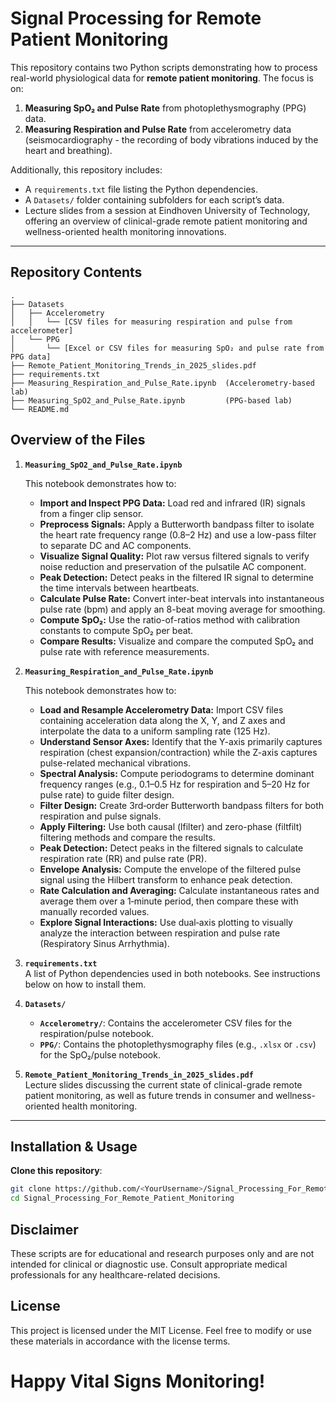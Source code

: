 # Signal Processing for Remote Patient Monitoring

This repository contains two Python scripts demonstrating how to process real-world physiological data for **remote patient monitoring**. The focus is on:

1. **Measuring SpO₂ and Pulse Rate** from photoplethysmography (PPG) data.
2. **Measuring Respiration and Pulse Rate** from accelerometry data (seismocardiography - the recording of body vibrations induced by the heart and breathing).

Additionally, this repository includes:
- A `requirements.txt` file listing the Python dependencies.
- A `Datasets/` folder containing subfolders for each script’s data.
- Lecture slides from a session at Eindhoven University of Technology, offering an overview of clinical-grade remote patient monitoring and wellness-oriented health monitoring innovations.

---

## Repository Contents
```text
.
├── Datasets
│   ├── Accelerometry
│   │   └── [CSV files for measuring respiration and pulse from accelerometer]
│   └── PPG
│       └── [Excel or CSV files for measuring SpO₂ and pulse rate from PPG data]
├── Remote_Patient_Monitoring_Trends_in_2025_slides.pdf
├── requirements.txt
├── Measuring_Respiration_and_Pulse_Rate.ipynb  (Accelerometry-based lab)
├── Measuring_SpO2_and_Pulse_Rate.ipynb         (PPG-based lab)
└── README.md
```

## Overview of the Files

1. **`Measuring_SpO2_and_Pulse_Rate.ipynb`**

   This notebook demonstrates how to:
   - **Import and Inspect PPG Data:** Load red and infrared (IR) signals from a finger clip sensor.
   - **Preprocess Signals:** Apply a Butterworth bandpass filter to isolate the heart rate frequency range (0.8–2 Hz) and use a low-pass filter to separate DC and AC components.
   - **Visualize Signal Quality:** Plot raw versus filtered signals to verify noise reduction and preservation of the pulsatile AC component.
   - **Peak Detection:** Detect peaks in the filtered IR signal to determine the time intervals between heartbeats.
   - **Calculate Pulse Rate:** Convert inter-beat intervals into instantaneous pulse rate (bpm) and apply an 8-beat moving average for smoothing.
   - **Compute SpO₂:** Use the ratio-of-ratios method with calibration constants to compute SpO₂ per beat.
   - **Compare Results:** Visualize and compare the computed SpO₂ and pulse rate with reference measurements.

2. **`Measuring_Respiration_and_Pulse_Rate.ipynb`**

   This notebook demonstrates how to:
   - **Load and Resample Accelerometry Data:** Import CSV files containing acceleration data along the X, Y, and Z axes and interpolate the data to a uniform sampling rate (125 Hz).
   - **Understand Sensor Axes:** Identify that the Y-axis primarily captures respiration (chest expansion/contraction) while the Z-axis captures pulse-related mechanical vibrations.
   - **Spectral Analysis:** Compute periodograms to determine dominant frequency ranges (e.g., 0.1–0.5 Hz for respiration and 5–20 Hz for pulse rate) to guide filter design.
   - **Filter Design:** Create 3rd‑order Butterworth bandpass filters for both respiration and pulse signals.
   - **Apply Filtering:** Use both causal (lfilter) and zero-phase (filtfilt) filtering methods and compare the results.
   - **Peak Detection:** Detect peaks in the filtered signals to calculate respiration rate (RR) and pulse rate (PR).
   - **Envelope Analysis:** Compute the envelope of the filtered pulse signal using the Hilbert transform to enhance peak detection.
   - **Rate Calculation and Averaging:** Calculate instantaneous rates and average them over a 1‑minute period, then compare these with manually recorded values.
   - **Explore Signal Interactions:** Use dual‑axis plotting to visually analyze the interaction between respiration and pulse rate (Respiratory Sinus Arrhythmia).


3. **`requirements.txt`**  
   A list of Python dependencies used in both notebooks. See instructions below on how to install them.

4. **`Datasets/`**  
   - **`Accelerometry/`**: Contains the accelerometer CSV files for the respiration/pulse notebook.  
   - **`PPG/`**: Contains the photoplethysmography files (e.g., `.xlsx` or `.csv`) for the SpO₂/pulse notebook.

5. **`Remote_Patient_Monitoring_Trends_in_2025_slides.pdf`**  
   Lecture slides discussing the current state of clinical-grade remote patient monitoring, as well as future trends in consumer and wellness-oriented health monitoring.

---

## Installation & Usage

**Clone this repository**:
   ```bash
   git clone https://github.com/<YourUsername>/Signal_Processing_For_Remote_Patient_Monitoring.git
   cd Signal_Processing_For_Remote_Patient_Monitoring
   ```


## Disclaimer
These scripts are for educational and research purposes only and are not intended for clinical or diagnostic use. Consult appropriate medical professionals for any healthcare-related decisions.

## License
This project is licensed under the MIT License. Feel free to modify or use these materials in accordance with the license terms.

# Happy Vital Signs Monitoring!


